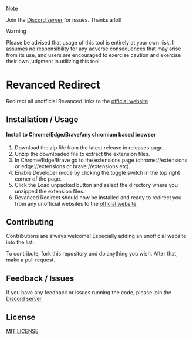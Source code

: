 > [!NOTE]  
> Join the [Discord server](https://qing762.is-a.dev/discord) for issues. Thanks a lot!

> [!WARNING]
> Please be advised that usage of this tool is entirely at your own risk. I assumes no responsibility for any adverse consequences that may arise from its use, and users are encouraged to exercise caution and exercise their own judgment in utilizing this tool.

# Revanced Redirect

Redirect all unofficial Revanced links to the [official website](https://revanced.app/)

## Installation / Usage

#### Install to Chrome/Edge/Brave/any chromium based browser
1. Download the zip file from the latest release in releases page.
2. Unzip the downloaded file to extract the extension files.
3. In Chrome/Edge/Brave go to the extensions page (chrome://extensions or edge://extensions or brave://extensions etc).
4. Enable Developer mode by clicking the toggle switch in the top right corner of the page.
5. Click the Load unpacked button and select the directory where you unzipped the extension files.
6. Revanced Redirect should now be installed and ready to redirect you from any unofficial websites to the [official website](https://revanced.app/)


## Contributing

Contributions are always welcome! Especially adding an unofficial website into the list.

To contribute, fork this repository and do anything you wish. After that, make a pull request.


## Feedback / Issues

If you have any feedback or issues running the code, please join the [Discord server](https://qing762.is-a.dev/discord)


## License

[MIT LICENSE](https://choosealicense.com/licenses/mit/)